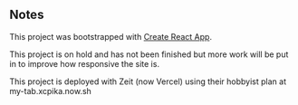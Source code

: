 ## Notes

This project was bootstrapped with [Create React App](https://github.com/facebook/create-react-app).

This project is on hold and has not been finished but more work will be put in to improve how responsive the site is.

This project is deployed with Zeit (now Vercel) using their hobbyist plan at my-tab.xcpika.now.sh

